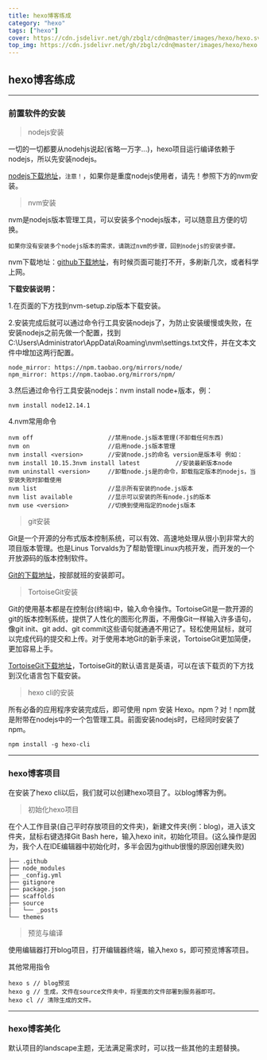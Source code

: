 ```yaml
---
title: hexo博客练成
category: "hexo"
tags: ["hexo"]
cover: https://cdn.jsdelivr.net/gh/zbglz/cdn@master/images/hexo/hexo.svg
top_img: https://cdn.jsdelivr.net/gh/zbglz/cdn@master/images/hexo/hexo.svg
---
```


## hexo博客练成

***

### 前置软件的安装

> nodejs安装

一切的一切都要从nodehjs说起(省略一万字...)，hexo项目运行编译依赖于nodejs，所以先安装nodejs。

[nodejs下载地址](https://nodejs.org/en/)，`注意！`，如果你是重度nodejs使用者，请先！参照下方的nvm安装。

> nvm安装

nvm是nodejs版本管理工具，可以安装多个nodejs版本，可以随意且方便的切换。

`如果你没有安装多个nodejs版本的需求，请跳过nvm的步骤，回到nodejs的安装步骤。`

nvm下载地址：[github下载地址](https://github.com/coreybutler/nvm-windows/releases)，有时候页面可能打不开，多刷新几次，或者科学上网。

**下载安装说明：**

1.在页面的下方找到nvm-setup.zip版本下载安装。

2.安装完成后就可以通过命令行工具安装nodejs了，为防止安装缓慢或失败，在安装nodejs之前先做一个配置，找到C:\Users\Administrator\AppData\Roaming\nvm\settings.txt文件，并在文本文件中增加这两行配置。

    node_mirror: https://npm.taobao.org/mirrors/node/
    npm_mirror: https://npm.taobao.org/mirrors/npm/

3.然后通过命令行工具安装nodejs：nvm install node+版本，例：

    nvm install node12.14.1

4.nvm常用命令

    nvm off                     //禁用node.js版本管理(不卸载任何东西)
    nvm on                      //启用node.js版本管理
    nvm install <version>       //安装node.js的命名 version是版本号 例如：    nvm install 10.15.3nvm install latest          //安装最新版本node
    nvm uninstall <version>     //卸载node.js是的命令，卸载指定版本的nodejs，当安装失败时卸载使用
    nvm list                    //显示所有安装的node.js版本
    nvm list available          //显示可以安装的所有node.js的版本
    nvm use <version>           //切换到使用指定的nodejs版本

> git安装

Git是一个开源的分布式版本控制系统，可以有效、高速地处理从很小到非常大的项目版本管理。也是Linus Torvalds为了帮助管理Linux内核开发，而开发的一个开放源码的版本控制软件。

[Git的下载地址](https://git-scm.com/)，按部就班的安装即可。

> TortoiseGit安装

Git的使用基本都是在控制台(终端)中，输入命令操作。TortoiseGit是一款开源的git的版本控制系统，提供了人性化的图形化界面，不用像Git一样输入许多语句，像git init、git add、git commit这些语句就通通不用记了。轻松使用鼠标，就可以完成代码的提交和上传。对于使用本地Git的新手来说，TortoiseGit更加简便，更加容易上手。

[TortoiseGit下载地址](https://tortoisegit.org/download/)，TortoiseGit的默认语言是英语，可以在该下载页的下方找到汉化语言包下载安装。

> hexo cli的安装

所有必备的应用程序安装完成后，即可使用 npm 安装 Hexo。npm？对！npm就是附带在nodejs中的一个包管理工具。前面安装nodejs时，已经同时安装了npm。

    npm install -g hexo-cli

***

### hexo博客项目

在安装了hexo cli以后，我们就可以创建hexo项目了。以blog博客为例。

> 初始化hexo项目

在个人工作目录(自己平时存放项目的文件夹)，新建文件夹(例：blog)，进入该文件夹，鼠标右键选择Git Bash here，输入hexo init，初始化项目。(这么操作是因为，我个人在IDE编辑器中初始化时，多半会因为github很慢的原因创建失败)

    ├── .github
    ├── node_modules
    ├── _config.yml
    ├── gitignore
    ├── package.json
    ├── scaffolds
    ├── source
    |   └── _posts
    └── themes

> 预览与编译

使用编辑器打开blog项目，打开编辑器终端，输入hexo s，即可预览博客项目。

其他常用指令

    hexo s // blog预览
    hexo g // 生成，文件在source文件夹中，将里面的文件部署到服务器即可。
    hexo cl // 清除生成的文件。

***

### hexo博客美化

默认项目的landscape主题，无法满足需求时，可以找一些其他的主题替换。


